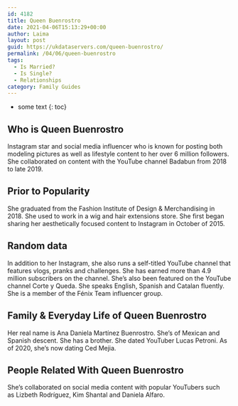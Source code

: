 ```yaml
---
id: 4182
title: Queen Buenrostro
date: 2021-04-06T15:13:29+00:00
author: Laima
layout: post
guid: https://ukdataservers.com/queen-buenrostro/
permalink: /04/06/queen-buenrostro
tags:
  - Is Married?
  - Is Single?
  - Relationships
category: Family Guides
---
```


* some text
{: toc}


## Who is Queen Buenrostro
                  
                  
                  
Instagram star and social media influencer who is known for posting both modeling pictures as well as lifestyle content to her over 6 million followers. She collaborated on content with the YouTube channel Badabun from 2018 to late 2019. 
                  
              
            
              
            
                
                
                
## Prior to Popularity
                  
                  
                  
She graduated from the Fashion Institute of Design & Merchandising in 2018. She used to work in a wig and hair extensions store. She first began sharing her aesthetically focused content to Instagram in October of 2015. 
                  
              
            
              
            
                
                
                
## Random data
                  
                  
                  
In addition to her Instagram, she also runs a self-titled YouTube channel that features vlogs, pranks and challenges. She has earned more than 4.9 million subscribers on the channel. She&#8217;s also been featured on the YouTube channel Corte y Queda. She speaks English, Spanish and Catalan fluently. She is a member of the Fénix Team influencer group.
                  
              
            
              
            
                
                
                
## Family & Everyday Life of Queen Buenrostro
                  
                  
                  
Her real name is Ana Daniela Martínez Buenrostro. She&#8217;s of Mexican and Spanish descent. She has a brother. She dated YouTuber Lucas Petroni. As of 2020, she&#8217;s now dating Ced Mejia.
                  
              
            
              
            
                
                
                
## People Related With Queen Buenrostro
                  
                  
                  
She&#8217;s collaborated on social media content with popular YouTubers such as Lizbeth Rodríguez, Kim Shantal and Daniela Alfaro. 
                  
              
            
              
            
                
              
            
              
              
            
            
              
            
          
          
          